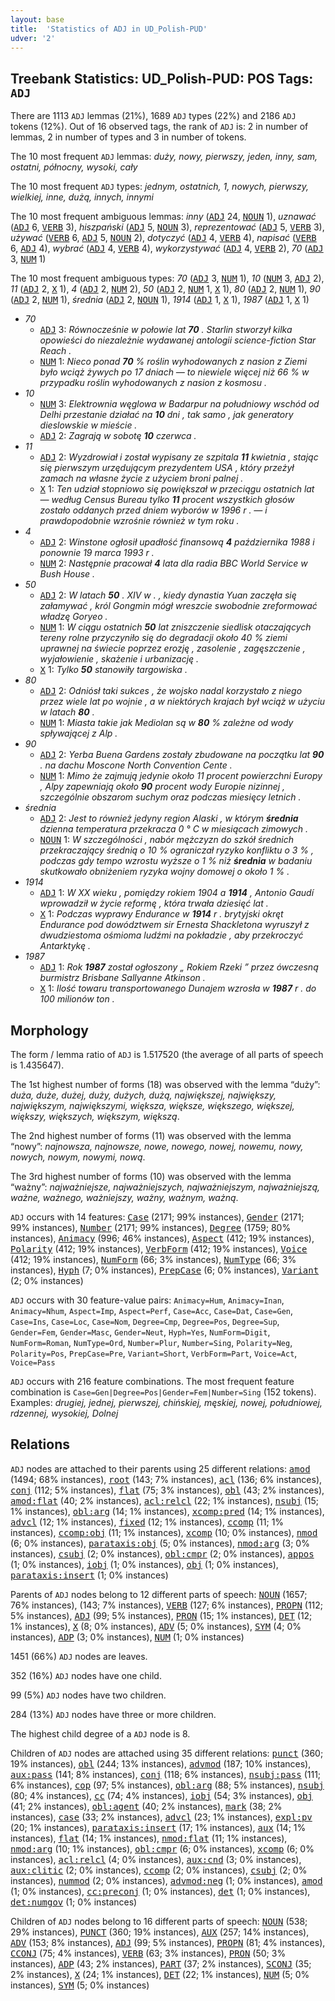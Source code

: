 ```yaml
---
layout: base
title:  'Statistics of ADJ in UD_Polish-PUD'
udver: '2'
---
```


## Treebank Statistics: UD_Polish-PUD: POS Tags: `ADJ`

There are 1113 `ADJ` lemmas (21%), 1689 `ADJ` types (22%) and 2186 `ADJ` tokens (12%).
Out of 16 observed tags, the rank of `ADJ` is: 2 in number of lemmas, 2 in number of types and 3 in number of tokens.

The 10 most frequent `ADJ` lemmas: <em>duży, nowy, pierwszy, jeden, inny, sam, ostatni, północny, wysoki, cały</em>

The 10 most frequent `ADJ` types:  <em>jednym, ostatnich, 1, nowych, pierwszy, wielkiej, inne, dużą, innych, innymi</em>

The 10 most frequent ambiguous lemmas: <em>inny</em> (<tt><a href="pl_pud-pos-ADJ.html">ADJ</a></tt> 24, <tt><a href="pl_pud-pos-NOUN.html">NOUN</a></tt> 1), <em>uznawać</em> (<tt><a href="pl_pud-pos-ADJ.html">ADJ</a></tt> 6, <tt><a href="pl_pud-pos-VERB.html">VERB</a></tt> 3), <em>hiszpański</em> (<tt><a href="pl_pud-pos-ADJ.html">ADJ</a></tt> 5, <tt><a href="pl_pud-pos-NOUN.html">NOUN</a></tt> 3), <em>reprezentować</em> (<tt><a href="pl_pud-pos-ADJ.html">ADJ</a></tt> 5, <tt><a href="pl_pud-pos-VERB.html">VERB</a></tt> 3), <em>używać</em> (<tt><a href="pl_pud-pos-VERB.html">VERB</a></tt> 6, <tt><a href="pl_pud-pos-ADJ.html">ADJ</a></tt> 5, <tt><a href="pl_pud-pos-NOUN.html">NOUN</a></tt> 2), <em>dotyczyć</em> (<tt><a href="pl_pud-pos-ADJ.html">ADJ</a></tt> 4, <tt><a href="pl_pud-pos-VERB.html">VERB</a></tt> 4), <em>napisać</em> (<tt><a href="pl_pud-pos-VERB.html">VERB</a></tt> 6, <tt><a href="pl_pud-pos-ADJ.html">ADJ</a></tt> 4), <em>wybrać</em> (<tt><a href="pl_pud-pos-ADJ.html">ADJ</a></tt> 4, <tt><a href="pl_pud-pos-VERB.html">VERB</a></tt> 4), <em>wykorzystywać</em> (<tt><a href="pl_pud-pos-ADJ.html">ADJ</a></tt> 4, <tt><a href="pl_pud-pos-VERB.html">VERB</a></tt> 2), <em>70</em> (<tt><a href="pl_pud-pos-ADJ.html">ADJ</a></tt> 3, <tt><a href="pl_pud-pos-NUM.html">NUM</a></tt> 1)

The 10 most frequent ambiguous types:  <em>70</em> (<tt><a href="pl_pud-pos-ADJ.html">ADJ</a></tt> 3, <tt><a href="pl_pud-pos-NUM.html">NUM</a></tt> 1), <em>10</em> (<tt><a href="pl_pud-pos-NUM.html">NUM</a></tt> 3, <tt><a href="pl_pud-pos-ADJ.html">ADJ</a></tt> 2), <em>11</em> (<tt><a href="pl_pud-pos-ADJ.html">ADJ</a></tt> 2, <tt><a href="pl_pud-pos-X.html">X</a></tt> 1), <em>4</em> (<tt><a href="pl_pud-pos-ADJ.html">ADJ</a></tt> 2, <tt><a href="pl_pud-pos-NUM.html">NUM</a></tt> 2), <em>50</em> (<tt><a href="pl_pud-pos-ADJ.html">ADJ</a></tt> 2, <tt><a href="pl_pud-pos-NUM.html">NUM</a></tt> 1, <tt><a href="pl_pud-pos-X.html">X</a></tt> 1), <em>80</em> (<tt><a href="pl_pud-pos-ADJ.html">ADJ</a></tt> 2, <tt><a href="pl_pud-pos-NUM.html">NUM</a></tt> 1), <em>90</em> (<tt><a href="pl_pud-pos-ADJ.html">ADJ</a></tt> 2, <tt><a href="pl_pud-pos-NUM.html">NUM</a></tt> 1), <em>średnia</em> (<tt><a href="pl_pud-pos-ADJ.html">ADJ</a></tt> 2, <tt><a href="pl_pud-pos-NOUN.html">NOUN</a></tt> 1), <em>1914</em> (<tt><a href="pl_pud-pos-ADJ.html">ADJ</a></tt> 1, <tt><a href="pl_pud-pos-X.html">X</a></tt> 1), <em>1987</em> (<tt><a href="pl_pud-pos-ADJ.html">ADJ</a></tt> 1, <tt><a href="pl_pud-pos-X.html">X</a></tt> 1)


* <em>70</em>
  * <tt><a href="pl_pud-pos-ADJ.html">ADJ</a></tt> 3: <em>Równocześnie w połowie lat <b>70</b> . Starlin stworzył kilka opowieści do niezależnie wydawanej antologii science-fiction Star Reach .</em>
  * <tt><a href="pl_pud-pos-NUM.html">NUM</a></tt> 1: <em>Nieco ponad <b>70</b> % roślin wyhodowanych z nasion z Ziemi było wciąż żywych po 17 dniach — to niewiele więcej niż 66 % w przypadku roślin wyhodowanych z nasion z kosmosu .</em>
* <em>10</em>
  * <tt><a href="pl_pud-pos-NUM.html">NUM</a></tt> 3: <em>Elektrownia węglowa w Badarpur na południowy wschód od Delhi przestanie działać na <b>10</b> dni , tak samo , jak generatory dieslowskie w mieście .</em>
  * <tt><a href="pl_pud-pos-ADJ.html">ADJ</a></tt> 2: <em>Zagrają w sobotę <b>10</b> czerwca .</em>
* <em>11</em>
  * <tt><a href="pl_pud-pos-ADJ.html">ADJ</a></tt> 2: <em>Wyzdrowiał i został wypisany ze szpitala <b>11</b> kwietnia , stając się pierwszym urzędującym prezydentem USA , który przeżył zamach na własne życie z użyciem broni palnej .</em>
  * <tt><a href="pl_pud-pos-X.html">X</a></tt> 1: <em>Ten udział stopniowo się powiększał w przeciągu ostatnich lat — według Census Bureau tylko <b>11</b> procent wszystkich głosów zostało oddanych przed dniem wyborów w 1996 r . — i prawdopodobnie wzrośnie również w tym roku .</em>
* <em>4</em>
  * <tt><a href="pl_pud-pos-ADJ.html">ADJ</a></tt> 2: <em>Winstone ogłosił upadłość finansową <b>4</b> października 1988 i ponownie 19 marca 1993 r .</em>
  * <tt><a href="pl_pud-pos-NUM.html">NUM</a></tt> 2: <em>Następnie pracował <b>4</b> lata dla radia BBC World Service w Bush House .</em>
* <em>50</em>
  * <tt><a href="pl_pud-pos-ADJ.html">ADJ</a></tt> 2: <em>W latach <b>50</b> . XIV w . , kiedy dynastia Yuan zaczęła się załamywać , król Gongmin mógł wreszcie swobodnie zreformować władzę Goryeo .</em>
  * <tt><a href="pl_pud-pos-NUM.html">NUM</a></tt> 1: <em>W ciągu ostatnich <b>50</b> lat zniszczenie siedlisk otaczających tereny rolne przyczyniło się do degradacji około 40 % ziemi uprawnej na świecie poprzez erozję , zasolenie , zagęszczenie , wyjałowienie , skażenie i urbanizację .</em>
  * <tt><a href="pl_pud-pos-X.html">X</a></tt> 1: <em>Tylko <b>50</b> stanowiły targowiska .</em>
* <em>80</em>
  * <tt><a href="pl_pud-pos-ADJ.html">ADJ</a></tt> 2: <em>Odniósł taki sukces , że wojsko nadal korzystało z niego przez wiele lat po wojnie , a w niektórych krajach był wciąż w użyciu w latach <b>80</b> .</em>
  * <tt><a href="pl_pud-pos-NUM.html">NUM</a></tt> 1: <em>Miasta takie jak Mediolan są w <b>80</b> % zależne od wody spływającej z Alp .</em>
* <em>90</em>
  * <tt><a href="pl_pud-pos-ADJ.html">ADJ</a></tt> 2: <em>Yerba Buena Gardens zostały zbudowane na początku lat <b>90</b> . na dachu Moscone North Convention Cente .</em>
  * <tt><a href="pl_pud-pos-NUM.html">NUM</a></tt> 1: <em>Mimo że zajmują jedynie około 11 procent powierzchni Europy , Alpy zapewniają około <b>90</b> procent wody Europie nizinnej , szczególnie obszarom suchym oraz podczas miesięcy letnich .</em>
* <em>średnia</em>
  * <tt><a href="pl_pud-pos-ADJ.html">ADJ</a></tt> 2: <em>Jest to również jedyny region Alaski , w którym <b>średnia</b> dzienna temperatura przekracza 0 ° C w miesiącach zimowych .</em>
  * <tt><a href="pl_pud-pos-NOUN.html">NOUN</a></tt> 1: <em>W szczególności , nabór mężczyzn do szkół średnich przekraczający średnią o 10 % ograniczał ryzyko konfliktu o 3 % , podczas gdy tempo wzrostu wyższe o 1 % niż <b>średnia</b> w badaniu skutkowało obniżeniem ryzyka wojny domowej o około 1 % .</em>
* <em>1914</em>
  * <tt><a href="pl_pud-pos-ADJ.html">ADJ</a></tt> 1: <em>W XX wieku , pomiędzy rokiem 1904 a <b>1914</b> , Antonio Gaudí wprowadził w życie reformę , która trwała dziesięć lat .</em>
  * <tt><a href="pl_pud-pos-X.html">X</a></tt> 1: <em>Podczas wyprawy Endurance w <b>1914</b> r . brytyjski okręt Endurance pod dowództwem sir Ernesta Shackletona wyruszył z dwudziestoma ośmioma ludźmi na pokładzie , aby przekroczyć Antarktykę .</em>
* <em>1987</em>
  * <tt><a href="pl_pud-pos-ADJ.html">ADJ</a></tt> 1: <em>Rok <b>1987</b> został ogłoszony „ Rokiem Rzeki ” przez ówczesną burmistrz Brisbane Sallyanne Atkinson .</em>
  * <tt><a href="pl_pud-pos-X.html">X</a></tt> 1: <em>Ilość towaru transportowanego Dunajem wzrosła w <b>1987</b> r . do 100 milionów ton .</em>

## Morphology

The form / lemma ratio of `ADJ` is 1.517520 (the average of all parts of speech is 1.435647).

The 1st highest number of forms (18) was observed with the lemma “duży”: <em>duża, duże, dużej, duży, dużych, dużą, największej, największy, największym, największymi, większa, większe, większego, większej, większy, większych, większym, większą</em>.

The 2nd highest number of forms (11) was observed with the lemma “nowy”: <em>najnowsza, najnowsze, nowe, nowego, nowej, nowemu, nowy, nowych, nowym, nowymi, nową</em>.

The 3rd highest number of forms (10) was observed with the lemma “ważny”: <em>najważniejsze, najważniejszych, najważniejszym, najważniejszą, ważne, ważnego, ważniejszy, ważny, ważnym, ważną</em>.

`ADJ` occurs with 14 features: <tt><a href="pl_pud-feat-Case.html">Case</a></tt> (2171; 99% instances), <tt><a href="pl_pud-feat-Gender.html">Gender</a></tt> (2171; 99% instances), <tt><a href="pl_pud-feat-Number.html">Number</a></tt> (2171; 99% instances), <tt><a href="pl_pud-feat-Degree.html">Degree</a></tt> (1759; 80% instances), <tt><a href="pl_pud-feat-Animacy.html">Animacy</a></tt> (996; 46% instances), <tt><a href="pl_pud-feat-Aspect.html">Aspect</a></tt> (412; 19% instances), <tt><a href="pl_pud-feat-Polarity.html">Polarity</a></tt> (412; 19% instances), <tt><a href="pl_pud-feat-VerbForm.html">VerbForm</a></tt> (412; 19% instances), <tt><a href="pl_pud-feat-Voice.html">Voice</a></tt> (412; 19% instances), <tt><a href="pl_pud-feat-NumForm.html">NumForm</a></tt> (66; 3% instances), <tt><a href="pl_pud-feat-NumType.html">NumType</a></tt> (66; 3% instances), <tt><a href="pl_pud-feat-Hyph.html">Hyph</a></tt> (7; 0% instances), <tt><a href="pl_pud-feat-PrepCase.html">PrepCase</a></tt> (6; 0% instances), <tt><a href="pl_pud-feat-Variant.html">Variant</a></tt> (2; 0% instances)

`ADJ` occurs with 30 feature-value pairs: `Animacy=Hum`, `Animacy=Inan`, `Animacy=Nhum`, `Aspect=Imp`, `Aspect=Perf`, `Case=Acc`, `Case=Dat`, `Case=Gen`, `Case=Ins`, `Case=Loc`, `Case=Nom`, `Degree=Cmp`, `Degree=Pos`, `Degree=Sup`, `Gender=Fem`, `Gender=Masc`, `Gender=Neut`, `Hyph=Yes`, `NumForm=Digit`, `NumForm=Roman`, `NumType=Ord`, `Number=Plur`, `Number=Sing`, `Polarity=Neg`, `Polarity=Pos`, `PrepCase=Pre`, `Variant=Short`, `VerbForm=Part`, `Voice=Act`, `Voice=Pass`

`ADJ` occurs with 216 feature combinations.
The most frequent feature combination is `Case=Gen|Degree=Pos|Gender=Fem|Number=Sing` (152 tokens).
Examples: <em>drugiej, jednej, pierwszej, chińskiej, męskiej, nowej, południowej, rdzennej, wysokiej, Dolnej</em>


## Relations

`ADJ` nodes are attached to their parents using 25 different relations: <tt><a href="pl_pud-dep-amod.html">amod</a></tt> (1494; 68% instances), <tt><a href="pl_pud-dep-root.html">root</a></tt> (143; 7% instances), <tt><a href="pl_pud-dep-acl.html">acl</a></tt> (136; 6% instances), <tt><a href="pl_pud-dep-conj.html">conj</a></tt> (112; 5% instances), <tt><a href="pl_pud-dep-flat.html">flat</a></tt> (75; 3% instances), <tt><a href="pl_pud-dep-obl.html">obl</a></tt> (43; 2% instances), <tt><a href="pl_pud-dep-amod-flat.html">amod:flat</a></tt> (40; 2% instances), <tt><a href="pl_pud-dep-acl-relcl.html">acl:relcl</a></tt> (22; 1% instances), <tt><a href="pl_pud-dep-nsubj.html">nsubj</a></tt> (15; 1% instances), <tt><a href="pl_pud-dep-obl-arg.html">obl:arg</a></tt> (14; 1% instances), <tt><a href="pl_pud-dep-xcomp-pred.html">xcomp:pred</a></tt> (14; 1% instances), <tt><a href="pl_pud-dep-advcl.html">advcl</a></tt> (12; 1% instances), <tt><a href="pl_pud-dep-fixed.html">fixed</a></tt> (12; 1% instances), <tt><a href="pl_pud-dep-ccomp.html">ccomp</a></tt> (11; 1% instances), <tt><a href="pl_pud-dep-ccomp-obj.html">ccomp:obj</a></tt> (11; 1% instances), <tt><a href="pl_pud-dep-xcomp.html">xcomp</a></tt> (10; 0% instances), <tt><a href="pl_pud-dep-nmod.html">nmod</a></tt> (6; 0% instances), <tt><a href="pl_pud-dep-parataxis-obj.html">parataxis:obj</a></tt> (5; 0% instances), <tt><a href="pl_pud-dep-nmod-arg.html">nmod:arg</a></tt> (3; 0% instances), <tt><a href="pl_pud-dep-csubj.html">csubj</a></tt> (2; 0% instances), <tt><a href="pl_pud-dep-obl-cmpr.html">obl:cmpr</a></tt> (2; 0% instances), <tt><a href="pl_pud-dep-appos.html">appos</a></tt> (1; 0% instances), <tt><a href="pl_pud-dep-iobj.html">iobj</a></tt> (1; 0% instances), <tt><a href="pl_pud-dep-obj.html">obj</a></tt> (1; 0% instances), <tt><a href="pl_pud-dep-parataxis-insert.html">parataxis:insert</a></tt> (1; 0% instances)

Parents of `ADJ` nodes belong to 12 different parts of speech: <tt><a href="pl_pud-pos-NOUN.html">NOUN</a></tt> (1657; 76% instances),  (143; 7% instances), <tt><a href="pl_pud-pos-VERB.html">VERB</a></tt> (127; 6% instances), <tt><a href="pl_pud-pos-PROPN.html">PROPN</a></tt> (112; 5% instances), <tt><a href="pl_pud-pos-ADJ.html">ADJ</a></tt> (99; 5% instances), <tt><a href="pl_pud-pos-PRON.html">PRON</a></tt> (15; 1% instances), <tt><a href="pl_pud-pos-DET.html">DET</a></tt> (12; 1% instances), <tt><a href="pl_pud-pos-X.html">X</a></tt> (8; 0% instances), <tt><a href="pl_pud-pos-ADV.html">ADV</a></tt> (5; 0% instances), <tt><a href="pl_pud-pos-SYM.html">SYM</a></tt> (4; 0% instances), <tt><a href="pl_pud-pos-ADP.html">ADP</a></tt> (3; 0% instances), <tt><a href="pl_pud-pos-NUM.html">NUM</a></tt> (1; 0% instances)

1451 (66%) `ADJ` nodes are leaves.

352 (16%) `ADJ` nodes have one child.

99 (5%) `ADJ` nodes have two children.

284 (13%) `ADJ` nodes have three or more children.

The highest child degree of a `ADJ` node is 8.

Children of `ADJ` nodes are attached using 35 different relations: <tt><a href="pl_pud-dep-punct.html">punct</a></tt> (360; 19% instances), <tt><a href="pl_pud-dep-obl.html">obl</a></tt> (244; 13% instances), <tt><a href="pl_pud-dep-advmod.html">advmod</a></tt> (187; 10% instances), <tt><a href="pl_pud-dep-aux-pass.html">aux:pass</a></tt> (141; 8% instances), <tt><a href="pl_pud-dep-conj.html">conj</a></tt> (118; 6% instances), <tt><a href="pl_pud-dep-nsubj-pass.html">nsubj:pass</a></tt> (111; 6% instances), <tt><a href="pl_pud-dep-cop.html">cop</a></tt> (97; 5% instances), <tt><a href="pl_pud-dep-obl-arg.html">obl:arg</a></tt> (88; 5% instances), <tt><a href="pl_pud-dep-nsubj.html">nsubj</a></tt> (80; 4% instances), <tt><a href="pl_pud-dep-cc.html">cc</a></tt> (74; 4% instances), <tt><a href="pl_pud-dep-iobj.html">iobj</a></tt> (54; 3% instances), <tt><a href="pl_pud-dep-obj.html">obj</a></tt> (41; 2% instances), <tt><a href="pl_pud-dep-obl-agent.html">obl:agent</a></tt> (40; 2% instances), <tt><a href="pl_pud-dep-mark.html">mark</a></tt> (38; 2% instances), <tt><a href="pl_pud-dep-case.html">case</a></tt> (33; 2% instances), <tt><a href="pl_pud-dep-advcl.html">advcl</a></tt> (23; 1% instances), <tt><a href="pl_pud-dep-expl-pv.html">expl:pv</a></tt> (20; 1% instances), <tt><a href="pl_pud-dep-parataxis-insert.html">parataxis:insert</a></tt> (17; 1% instances), <tt><a href="pl_pud-dep-aux.html">aux</a></tt> (14; 1% instances), <tt><a href="pl_pud-dep-flat.html">flat</a></tt> (14; 1% instances), <tt><a href="pl_pud-dep-nmod-flat.html">nmod:flat</a></tt> (11; 1% instances), <tt><a href="pl_pud-dep-nmod-arg.html">nmod:arg</a></tt> (10; 1% instances), <tt><a href="pl_pud-dep-obl-cmpr.html">obl:cmpr</a></tt> (6; 0% instances), <tt><a href="pl_pud-dep-xcomp.html">xcomp</a></tt> (6; 0% instances), <tt><a href="pl_pud-dep-acl-relcl.html">acl:relcl</a></tt> (4; 0% instances), <tt><a href="pl_pud-dep-aux-cnd.html">aux:cnd</a></tt> (3; 0% instances), <tt><a href="pl_pud-dep-aux-clitic.html">aux:clitic</a></tt> (2; 0% instances), <tt><a href="pl_pud-dep-ccomp.html">ccomp</a></tt> (2; 0% instances), <tt><a href="pl_pud-dep-csubj.html">csubj</a></tt> (2; 0% instances), <tt><a href="pl_pud-dep-nummod.html">nummod</a></tt> (2; 0% instances), <tt><a href="pl_pud-dep-advmod-neg.html">advmod:neg</a></tt> (1; 0% instances), <tt><a href="pl_pud-dep-amod.html">amod</a></tt> (1; 0% instances), <tt><a href="pl_pud-dep-cc-preconj.html">cc:preconj</a></tt> (1; 0% instances), <tt><a href="pl_pud-dep-det.html">det</a></tt> (1; 0% instances), <tt><a href="pl_pud-dep-det-numgov.html">det:numgov</a></tt> (1; 0% instances)

Children of `ADJ` nodes belong to 16 different parts of speech: <tt><a href="pl_pud-pos-NOUN.html">NOUN</a></tt> (538; 29% instances), <tt><a href="pl_pud-pos-PUNCT.html">PUNCT</a></tt> (360; 19% instances), <tt><a href="pl_pud-pos-AUX.html">AUX</a></tt> (257; 14% instances), <tt><a href="pl_pud-pos-ADV.html">ADV</a></tt> (153; 8% instances), <tt><a href="pl_pud-pos-ADJ.html">ADJ</a></tt> (99; 5% instances), <tt><a href="pl_pud-pos-PROPN.html">PROPN</a></tt> (81; 4% instances), <tt><a href="pl_pud-pos-CCONJ.html">CCONJ</a></tt> (75; 4% instances), <tt><a href="pl_pud-pos-VERB.html">VERB</a></tt> (63; 3% instances), <tt><a href="pl_pud-pos-PRON.html">PRON</a></tt> (50; 3% instances), <tt><a href="pl_pud-pos-ADP.html">ADP</a></tt> (43; 2% instances), <tt><a href="pl_pud-pos-PART.html">PART</a></tt> (37; 2% instances), <tt><a href="pl_pud-pos-SCONJ.html">SCONJ</a></tt> (35; 2% instances), <tt><a href="pl_pud-pos-X.html">X</a></tt> (24; 1% instances), <tt><a href="pl_pud-pos-DET.html">DET</a></tt> (22; 1% instances), <tt><a href="pl_pud-pos-NUM.html">NUM</a></tt> (5; 0% instances), <tt><a href="pl_pud-pos-SYM.html">SYM</a></tt> (5; 0% instances)


